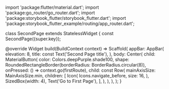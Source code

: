 import 'package:flutter/material.dart';
import 'package:go_router/go_router.dart';
import 'package:storybook_flutter/storybook_flutter.dart';
import 'package:storybook_flutter_example/routing/app_router.dart';

class SecondPage extends StatelessWidget {
  const SecondPage({super.key});

  @override
  Widget build(BuildContext context) => Scaffold(
        appBar: AppBar(
          elevation: 8,
          title: const Text('Second Page title'),
        ),
        body: Center(
          child: MaterialButton(
            color: Colors.deepPurple.shade100,
            shape: RoundedRectangleBorder(borderRadius: BorderRadius.circular(8)),
            onPressed: () => context.go(firstRoute),
            child: const Row(
              mainAxisSize: MainAxisSize.min,
              children: [
                Icon(
                  Icons.navigate_before,
                  size: 16,
                ),
                SizedBox(width: 4),
                Text('Go to First Page'),
              ],
            ),
          ),
        ),
      );
}
